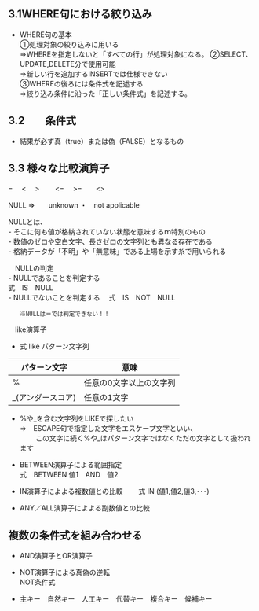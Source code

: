 ##  3.1WHERE句における絞り込み


 - WHERE句の基本   
       ①処理対象の絞り込みに用いる  
          ⇒WHEREを指定しないと「すべての行」が処理対象になる。
       ②SELECT、UPDATE,DELETE分で使用可能  
          ⇒新しい行を追加するINSERTでは仕様できない  
       ③WHEREの後ろには条件式を記述する  
          ⇒絞り込み条件に沿った「正しい条件式」を記述する。  


##  3.2　　条件式
 - 結果が必ず真（true）または偽（FALSE）となるもの


##    3.3 様々な比較演算子

  =　  <　  >　　  <= 　>=　　<>

  NULL    ⇒　　unknown  ・　not applicable

  NULLとは、  
    - そこに何も値が格納されていない状態を意味するｍ特別のもの  
    - 数値のゼロや空白文字、長さゼロの文字列とも異なる存在である  
    - 格納データが「不明」や「無意味」である上場を示す糸で用いられる

　NULLの判定  
    - NULLであることを判定する  
      式　IS　NULL  
    - NULLでないことを判定する
    　式　IS　NOT　NULL

    　　※NULLは＝では判定できない！！

　like演算子   
   -  式 like パターン文字列
  

| パターン文字 | 意味 |
| -- | -- |
| % | 任意の0文字以上の文字列 |
| _(アンダースコア) | 任意の1文字 |
  
    

   - %や_を含む文字列をLIKEで探したい  
     ⇒　ESCAPE句で指定した文字をエスケープ文字といい、  
    　　 この文字に続く%や_はパターン文字ではなくただの文字として扱われます
  
  
  
  -  BETWEEN演算子による範囲指定  
     式　BETWEEN 値1　AND　値2

  -  IN演算子によよる複数値との比較
  　　式 IN (値1,値2,値3,･･･)

  -  ANY／ALL演算子によよる副数値との比較


  ##  複数の条件式を組み合わせる

   - AND演算子とOR演算子

   - NOT演算子による真偽の逆転  
     NOT条件式


  -  主キー　自然キー　人工キー　代替キー　複合キー　候補キー



   　
　　

　

          
